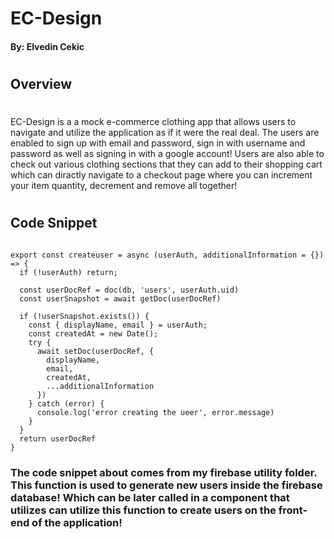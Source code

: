 # EC-Design

#### By: Elvedin Cekic

# 

## Overview

#

EC-Design is a a mock e-commerce clothing app that allows users to navigate and utilize the application as if it were the real deal. The users are enabled
to sign up with email and password, sign in with username and password as well as signing in with a google account! Users are also able to check out various 
clothing sections that they can add to their shopping cart which can diractly navigate to a checkout page where you can increment your item quantity, 
decrement and remove all together!

#

## Code Snippet
```

export const createuser = async (userAuth, additionalInformation = {}) => {
  if (!userAuth) return;

  const userDocRef = doc(db, 'users', userAuth.uid)
  const userSnapshot = await getDoc(userDocRef)

  if (!userSnapshot.exists()) {
    const { displayName, email } = userAuth;
    const createdAt = new Date();
    try {
      await setDoc(userDocRef, {
        displayName,
        email,
        createdAt,
        ...additionalInformation
      })
    } catch (error) {
      console.log('error creating the ueer', error.message)
    }
  }
  return userDocRef
}
```
### The code snippet about comes from my firebase utility folder. This function is used to generate new users inside the firebase database! Which can be later called in a component that utilizes can utilize this function to create users on the front-end of the application!
